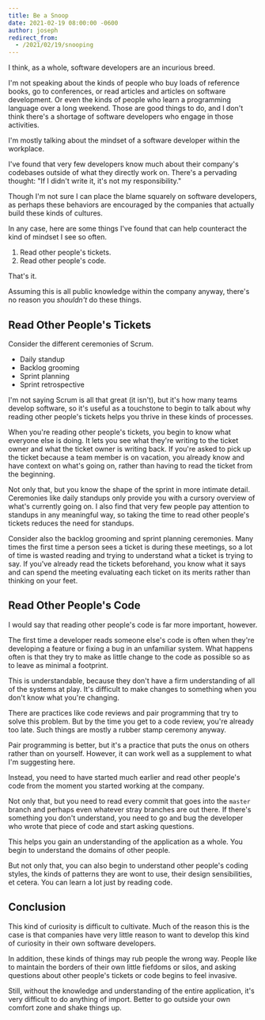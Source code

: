 ```yaml
---
title: Be a Snoop
date: 2021-02-19 08:00:00 -0600
author: joseph
redirect_from:
  - /2021/02/19/snooping
---
```


I think, as a whole, software developers are an incurious breed.

I'm not speaking about the kinds of people who buy loads of reference books, go to conferences, or read articles and articles on software development. Or even the kinds of people who learn a programming language over a long weekend. Those are good things to do, and I don't think there's a shortage of software developers who engage in those activities.

I'm mostly talking about the mindset of a software developer within the workplace.

I've found that very few developers know much about their company's codebases outside of what they directly work on. There's a pervading thought: "If I didn't write it, it's not my responsibility."

Though I'm not sure I can place the blame squarely on software developers, as perhaps these behaviors are encouraged by the companies that actually build these kinds of cultures.

In any case, here are some things I've found that can help counteract the kind of mindset I see so often.

1. Read other people's tickets.
2. Read other people's code.

That's it.

Assuming this is all public knowledge within the company anyway, there's no reason you *shouldn't* do these things.

## Read Other People's Tickets

Consider the different ceremonies of Scrum.

* Daily standup
* Backlog grooming
* Sprint planning
* Sprint retrospective

I'm not saying Scrum is all that great (it isn't), but it's how many teams develop software, so it's useful as a touchstone to begin to talk about why reading other people's tickets helps you thrive in these kinds of processes.

When you're reading other people's tickets, you begin to know what everyone else is doing. It lets you see what they're writing to the ticket owner and what the ticket owner is writing back. If you're asked to pick up the ticket because a team member is on vacation, you already know and have context on what's going on, rather than having to read the ticket from the beginning.

Not only that, but you know the shape of the sprint in more intimate detail. Ceremonies like daily standups only provide you with a cursory overview of what's currently going on. I also find that very few people pay attention to standups in any meaningful way, so taking the time to read other people's tickets reduces the need for standups.

Consider also the backlog grooming and sprint planning ceremonies. Many times the first time a person sees a ticket is during these meetings, so a lot of time is wasted reading and trying to understand what a ticket is trying to say. If you've already read the tickets beforehand, you know what it says and can spend the meeting evaluating each ticket on its merits rather than thinking on your feet.

## Read Other People's Code

I would say that reading other people's code is far more important, however.

The first time a developer reads someone else's code is often when they're developing a feature or fixing a bug in an unfamiliar system. What happens often is that they try to make as little change to the code as possible so as to leave as minimal a footprint.

This is understandable, because they don't have a firm understanding of all of the systems at play. It's difficult to make changes to something when you don't know what you're changing.

There are practices like code reviews and pair programming that try to solve this problem. But by the time you get to a code review, you're already too late. Such things are mostly a rubber stamp ceremony anyway.

Pair programming is better, but it's a practice that puts the onus on others rather than on yourself. However, it can work well as a supplement to what I'm suggesting here.

Instead, you need to have started much earlier and read other people's code from the moment you started working at the company.

Not only that, but you need to read every commit that goes into the `master` branch and perhaps even whatever stray branches are out there. If there's something you don't understand, you need to go and bug the developer who wrote that piece of code and start asking questions.

This helps you gain an understanding of the application as a whole. You begin to understand the domains of other people.

But not only that, you can also begin to understand other people's coding styles, the kinds of patterns they are wont to use, their design sensibilities, et cetera. You can learn a lot just by reading code.

## Conclusion

This kind of curiosity is difficult to cultivate. Much of the reason this is the case is that companies have very little reason to want to develop this kind of curiosity in their own software developers.

In addition, these kinds of things may rub people the wrong way. People like to maintain the borders of their own little fiefdoms or silos, and asking questions about other people's tickets or code begins to feel invasive.

Still, without the knowledge and understanding of the entire application, it's very difficult to do anything of import. Better to go outside your own comfort zone and shake things up.
